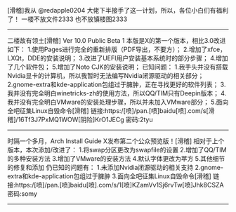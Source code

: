 [滑稽]我从 @redapple0204 大佬下半接手了这一计划，所以，各位小白们有福利了！
一楼不放文件2333
也不放镇楼图2333
***
二楼故有领土[滑稽]
Ver 10.0 Public Beta 1
本版是X的第一个版本，相比3.0改进如下：
1.使用Pages进行完全的重新排版（PDF导出，不要方）；
2.增加了xfce，LXQt，DDE的安装说明；
3.改进了UEFI用户安装基本系统时的部分步骤；
4.增加了几个软件包；
5.增加了Noto CJK的安装说明；
已知问题：
1.我手头并没有搭载Nvidia显卡的计算机，所以我暂时无法编写Nvidia闭源驱动的相关部分；
2.gnome-extra和kde-application包组过于臃肿，正在寻找更好的软件列表；
3.我并没有完全明白winetricks-zh的使用方法，所以QQ/TIM只有Deepin版本；
4.我并没有完全明白VMware的安装处理步骤，所以并未加入VMware部分；
5.面向全吧征集Linux自毁命令[滑稽]
链接:https:/[喷]/pan.[喷]baidu[喷].com/s[滑稽]/16Tf3J7PxMQ1WOW[阴险]KrO1JECg 密码:2tyu
***
时隔一个多月，Arch Install Guide X发布第二个公众预览版！[滑稽]
相对于上个版本，本次添加/改进了：
1.将swap分区更改为swapfile的设置
2.增加了QQ/TIM的多种安装方法
3.增加了VMware的安装方法
4.默认字体更改为苹方
5.其他细节的修复和添加
仍已知的问题有：
1.未添加Nvidia闭源驱动的相关支持
2.gnome-extra和kde-application包组过于臃肿
3.面向全吧征集Linux自毁命令[滑稽]
链接:https:/[喷]/pan.[喷]baidu[喷].com/s/1[喷]KZamVv1Sj6rvTw[喷]Jhk8CSZA 密码:somy
***